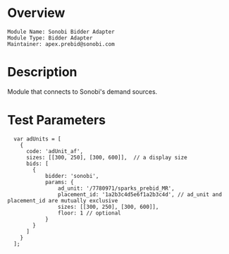 # Overview

```
Module Name: Sonobi Bidder Adapter
Module Type: Bidder Adapter
Maintainer: apex.prebid@sonobi.com
```

# Description

Module that connects to Sonobi's demand sources.

# Test Parameters
```
  var adUnits = [
    {
      code: 'adUnit_af',
      sizes: [[300, 250], [300, 600]],  // a display size
      bids: [
        {
            bidder: 'sonobi',
            params: {
                ad_unit: '/7780971/sparks_prebid_MR',
                placement_id: '1a2b3c4d5e6f1a2b3c4d', // ad_unit and placement_id are mutually exclusive
                sizes: [[300, 250], [300, 600]],
                floor: 1 // optional
            }
        }
      ]
    }
  ];
```
